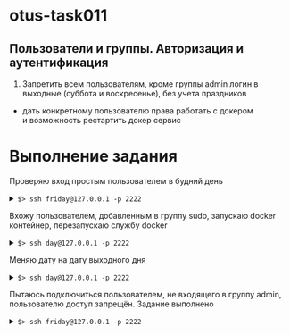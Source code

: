 # otus-task011
## Пользователи и группы. Авторизация и аутентификация
1. Запретить всем пользователям, кроме группы admin логин в выходные (суббота и воскресенье), без учета праздников  
* дать конкретному пользователю права работать с докером  
и возможность рестартить докер сервис  

# Выполнение задания
Проверяю вход простым пользователем в будний день
<details><summary><code>$> ssh friday@127.0.0.1 -p 2222</code></summary>

```shell

friday@127.0.0.1's password: 
Last login: Tue Feb  9 00:00:18 2021 from 10.0.2.2
[friday@pam ~]$ logout
Connection to 127.0.0.1 closed.
  
```
</details> 

Вхожу пользователем, добавленным в группу sudo, запускаю docker контейнер, перезапускаю службу docker 
<details><summary><code>$> ssh day@127.0.0.1 -p 2222</code></summary>

```shell

day@127.0.0.1's password: 
Last login: Sun Feb  7 00:00:56 2021 from 10.0.2.2
[day@pam ~]$ sudo docker run hello-world
[sudo] password for day: 

Hello from Docker!
This message shows that your installation appears to be working correctly.

[day@pam ~]$ sudo systemctl restart docker 
[day@pam ~]$ sudo systemctl status docker
● docker.service - Docker Application Container Engine
   Loaded: loaded (/usr/lib/systemd/system/docker.service; enabled; vendor preset: disabled)
   Active: active (running) since Tue 2021-02-09 00:48:04 UTC; 8s ago
     Docs: https://docs.docker.com
 Main PID: 26012 (dockerd)
    Tasks: 9
   Memory: 90.4M
   CGroup: /system.slice/docker.service
           └─26012 /usr/bin/dockerd -H fd:// --containerd=/run/containerd/containerd.sock

Feb 09 00:48:03 pam dockerd[26012]: time="2021-02-09T00:48:03.590520526Z" level=info msg="ccResolverWrapper: sending update to cc: {[{u...ule=grpc
Feb 09 00:48:03 pam dockerd[26012]: time="2021-02-09T00:48:03.590529878Z" level=info msg="ClientConn switching balancer to \"pick_first...ule=grpc
Feb 09 00:48:03 pam dockerd[26012]: time="2021-02-09T00:48:03.601774628Z" level=info msg="[graphdriver] using prior storage driver: overlay2"
Feb 09 00:48:03 pam dockerd[26012]: time="2021-02-09T00:48:03.611848952Z" level=info msg="Loading containers: start."
Feb 09 00:48:03 pam dockerd[26012]: time="2021-02-09T00:48:03.810320183Z" level=info msg="Default bridge (docker0) is assigned with an ...address"
Feb 09 00:48:03 pam dockerd[26012]: time="2021-02-09T00:48:03.854516380Z" level=info msg="Loading containers: done."
Feb 09 00:48:04 pam dockerd[26012]: time="2021-02-09T00:48:04.016947691Z" level=info msg="Docker daemon" commit=46229ca graphdriver(s)=...=20.10.3
Feb 09 00:48:04 pam dockerd[26012]: time="2021-02-09T00:48:04.017036596Z" level=info msg="Daemon has completed initialization"
Feb 09 00:48:04 pam systemd[1]: Started Docker Application Container Engine.
Feb 09 00:48:04 pam dockerd[26012]: time="2021-02-09T00:48:04.082484417Z" level=info msg="API listen on /var/run/docker.sock"
Hint: Some lines were ellipsized, use -l to show in full.
[day@pam ~]$ sudo systemctl restart docker
[day@pam ~]$ sudo systemctl status docker
● docker.service - Docker Application Container Engine
   Loaded: loaded (/usr/lib/systemd/system/docker.service; enabled; vendor preset: disabled)
   Active: active (running) since Tue 2021-02-09 00:48:17 UTC; 9s ago
     Docs: https://docs.docker.com
 Main PID: 26152 (dockerd)
    Tasks: 9
   Memory: 79.1M
   CGroup: /system.slice/docker.service
              └─26152 /usr/bin/dockerd -H fd:// --containerd=/run/containerd/containerd.sock
  
```
</details> 

Меняю дату на дату выходного дня
<details><summary><code>$> ssh day@127.0.0.1 -p 2222</code></summary>

```shell

[day@pam ~]$ sudo date +%Y%m%d -s "20210207"
[sudo] password for day: 
Sorry, try again.
[sudo] password for day: 
20210207
[day@pam ~]$ date
Sun Feb  7 00:00:02 UTC 2021
[day@pam ~]$ date +%u
7
[day@pam ~]$ logout
Connection to 127.0.0.1 closed.
  
```
</details> 

Пытаюсь подключиться пользователем, не входящего в группу admin, пользователю доступ запрещён. Задание выполнено
<details><summary><code>$> ssh friday@127.0.0.1 -p 2222</code></summary>

```shell

friday@127.0.0.1's password: 
Permission denied, please try again.
  
```
</details> 
